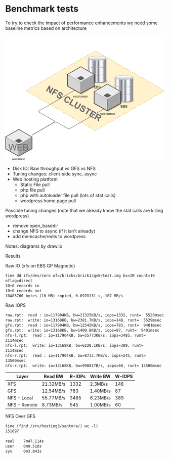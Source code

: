 # Benchmark tests

To try to check the impact of performance enhancements we need some baseline metrics based on architecture


![network diagram](https://github.com/PearlDragon/test-pilot/blob/master/network.png "Network Diagram")
 * Disk IO: Raw throughput vs GFS vs NFS
 * Tuning changes: client-side sync, async
 * Web hosting platform
    * Static File pull
    * php file pull
    * php with autoloader file pull (lots of stat calls)
    * wordpress home page pull
    
Possible tuning changes (note that we already know the stat calls are killing wordpress)
 * remove open_basedir
 * change NFS to async (if it isn't already)
 * add memcache/redis to wordpress
 
Notes:
 diagrams by draw.io
 
Results

Raw IO (xfs on EBS GP Magnetic)
```
time dd if=/dev/zero of=/bricks/brick1/gv0/test.img bs=1M count=10 oflag=direct
10+0 records in
10+0 records out
10485760 bytes (10 MB) copied, 0.0978131 s, 107 MB/s
```

Raw IOPS
```
raw.rpt:  read : io=117904KB, bw=21325KB/s, iops=1332, runt=  5529msec
raw.rpt:  write: io=13168KB, bw=2381.7KB/s, iops=148, runt=  5529msec
gfs.rpt:  read : io=117904KB, bw=12542KB/s, iops=783, runt=  9401msec
gfs.rpt:  write: io=13168KB, bw=1400.8KB/s, iops=87, runt=  9401msec
nfs-l.rpt:  read : io=117904KB, bw=55773KB/s, iops=3485, runt=  2114msec
nfs-l.rpt:  write: io=13168KB, bw=6228.1KB/s, iops=389, runt=  2114msec
nfs-r.rpt:  read : io=117904KB, bw=8733.7KB/s, iops=545, runt= 13500msec
nfs-r.rpt:  write: io=13168KB, bw=998817B/s, iops=60, runt= 13500msec
```
| Layer      | Read BW | R-IOPs | Write BW | W-IOPS |
|------------|---------|--------|----------|--------|
|XFS         |21.32MB/s|1332    |2.3MB/s   |148     |
|GFS         |12.54MB/s|783     |1.40MB/s  |87      |
|NFS - Local |55.77MB/s|3485    |6.23MB/s  |389     |
|NFS - Remote|8.73MB/s|545      |1.00MB/s  |60      |

NFS Over GFS
```
time (find /srv/hosting3/sentora/| wc -l)
151697

real    7m47.114s
user    0m0.518s
sys     0m3.043s
```
